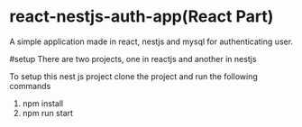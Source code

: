 # react-nestjs-auth-app(React Part)
A simple application made in react, nestjs and mysql for authenticating user.


#setup
There are two projects, one in reactjs and another in nestjs

To setup this nest js project clone the project and run the following commands
1. npm install
2. npm run start
